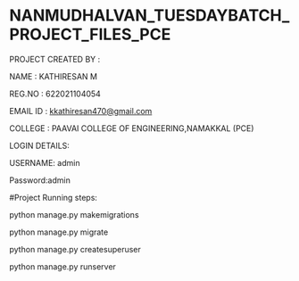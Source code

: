 # NANMUDHALVAN_TUESDAYBATCH_PROJECT_FILES_PCE

PROJECT CREATED BY : 

  NAME : KATHIRESAN M
  
  REG.NO : 622021104054
  
  EMAIL ID : kkathiresan470@gmail.com
  
  COLLEGE : PAAVAI COLLEGE OF ENGINEERING,NAMAKKAL (PCE)
  

LOGIN DETAILS:

USERNAME: admin

Password:admin




#Project Running steps:

python manage.py makemigrations

python manage.py migrate

python manage.py createsuperuser

python manage.py runserver

